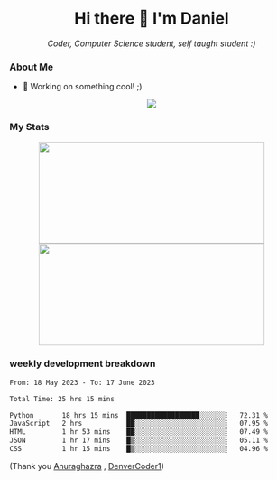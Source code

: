 <h1 align="center">Hi there 👋 I'm Daniel</h1>

<p align="center"><em>Coder, Computer Science student, self taught student :)</em></p>

### About Me

- 📝 Working on something cool! ;)

<div align="center">
<img src="https://github-readme-stats.vercel.app/api/top-langs/?username=dtisoy&layout=compact&theme=tokyonight&hide_border=true&card_width=450" />
</div>

### My Stats

<div align="center"> 
  <img height="180em" src="https://github-readme-stats.vercel.app/api?username=dtisoy&show_icons=true&hide_border=true&count_private=true&include_all_commits=true&theme=prussian&hide_stars=false" width = 400 />
   <img height="180em" src = "https://github-readme-streak-stats.herokuapp.com?user=dtisoy&theme=prussian&hide_border=true" width = 400>
</div>


[//]: <> (<img src="https://github-readme-stats.vercel.app/api/wakatime?username=dtisoy&theme=tokyonight&hide_border=true&card_width=450" /> )

### weekly development breakdown
<!--START_SECTION:waka-->

```txt
From: 18 May 2023 - To: 17 June 2023

Total Time: 25 hrs 15 mins

Python       18 hrs 15 mins  ██████████████████░░░░░░░   72.31 %
JavaScript   2 hrs           ██░░░░░░░░░░░░░░░░░░░░░░░   07.95 %
HTML         1 hr 53 mins    ██░░░░░░░░░░░░░░░░░░░░░░░   07.49 %
JSON         1 hr 17 mins    █▒░░░░░░░░░░░░░░░░░░░░░░░   05.11 %
CSS          1 hr 15 mins    █▒░░░░░░░░░░░░░░░░░░░░░░░   04.96 %
```

<!--END_SECTION:waka-->
(Thank you <a target="_blank" href="https://github.com/anuraghazra/github-readme-stats">Anuraghazra</a> , <a target="_blank" href="https://github.com/DenverCoder1/github-readme-streak-stats">DenverCoder1</a>)
